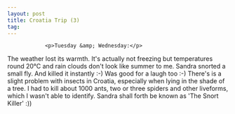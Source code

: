 ```yaml
---
layout: post
title: Croatia Trip (3)
tag: 
---
```



                <p>Tuesday &amp; Wednesday:</p>
<p>The weather lost its warmth. It's actually not freezing  but temperatures round 20°C and rain clouds don't look like summer to me. Sandra snorted a small fly. And killed it instantly :-) Was good for a laugh too :-) There's is a slight problem with insects in Croatia, especially when lying in the shade of a tree. I had to kill about 1000 ants, two or three spiders and other liveforms, which I wasn't able to identify. Sandra shall forth be known as 'The Snort Killer' :))</p>
            
